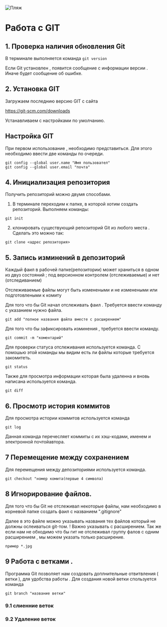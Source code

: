 ![Пляж](737942096.jpg)
# Работа с GIT 

## 1. Проверка наличия обновления Git
В терминале выполняется команда `git version`

Если Git установлен , появится сообщение с информации версии . Иначе будет сообщение об ошибке.

## 2. Установка GIT
Загружаем последнию версию GIT c сайта

https://git-scm.com/downloads

Устанавливаем с настройками по умолчанию.

## Настройка GIT
 При первом использование , необходимо представиться.
 Для этого необходимо ввести две команды по очереди.
```
git config --global user.name "Имя пользовател"
git config --global user.email "почта"
```

## 4. Инициализация репозитория  
 Получить репозиторий можно двумя способами.
 1. В терминале переходим к папке, в которой хотим создать репозиторий. Выполняем команды:
 ```
 git init
 ```
 2. клонировать существующий репозиторий Git из любого места . Сделать это можно так:
 ```
 git clone <адрес репозитория>   
```

## 5. Запись изминений в депозиторий

Каждый фаил в рабочей папке(репозитории) может храниться в одном из двуз состояний ; под версионном контролем (отслеживаемые)
 и нет (отследиванием)

Отслеживаемые файлы могут быть изменеными и не изменеными или подготовлеными к комиту

Для того что бы  Git  начал отслеживать фаил . Требуется ввести команду с указанием нужно файла.

```
git add "полное названия файла вместе с расширением"
```
Для того что бы зафиксировать изминения , требуется ввести команду.
```
git commit -m "коментарий"
```
Для проверки статуса отслеживания используется команда. С помошью этой команды мы видим есть ли файлы которые требуется закомитеть. 
```
git status
```
Также для просмотра информации которая была удаленна и вновь написана используется команда.
```
git diff
```

## 6. Просмотр история коммитов

Для просмотра истории коммитов используется команда
```
git log
```
Данная команда перечесляет коммиты с их хэш-кодами, именем и электронной почтойавтора.
## 7 Перемещение между сохранением

Для перемещения между депозиториями используется команда.
```
git checkout "номер комита(первые 4 символа)
```
## 8 Игнорирование файлов.

Для того что бы Git не отслеживал некоторые файлы, нам необходимо в корневой папке создать фаил с названием ".gitignore"
 
 Далее в это файле можно указывать названия тех файлов который не должны ослеиваться git-том. ! Важно указывать с расширением.
 Так же если нам не обходимо что бы гит не отслеживал группу фалов с одним расширением , мы можем указать только расширение.
 ```
 пример *.jpg
 ```
## 9 Работа с ветками .
Программа Git позволяет нам создовать доплнительные отвитвления ( ветки ), для удобства работы .
Для создания новой ветки спользуется команда
```
git branch "название ветки"
```

  ### 9.1 слиенние веток

  ### 9.2 Удаление веток
